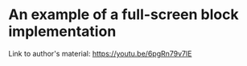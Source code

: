 # An example of a full-screen block implementation

Link to author's material: https://youtu.be/6pgRn79v7lE